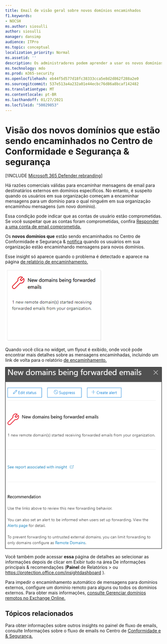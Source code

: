 ```yaml
---
title: Email de visão geral sobre novos domínios encaminhados
f1.keywords:
- NOCSH
ms.author: siosulli
author: siosulli
manager: dansimp
audience: ITPro
ms.topic: conceptual
localization_priority: Normal
ms.assetid: ''
description: Os administradores podem aprender a usar os novos domínios que estão sendo encaminhados no painel fluxo de emails no Centro de Conformidade e Segurança para investigar quando seus usuários estão encaminhando mensagens para domínio & s externos para os quais nunca foram encaminhados.
ms.technology: mdo
ms.prod: m365-security
ms.openlocfilehash: eb44f5d577d18fc38333cca5e8d2d862f288a2e0
ms.sourcegitcommit: 537e513a4a232a01e44ecbc76d86a8bcaf142482
ms.translationtype: MT
ms.contentlocale: pt-BR
ms.lasthandoff: 01/27/2021
ms.locfileid: "50029853"
---
```

# <a name="new-domains-being-forwarded-email-insight-in-the-security--compliance-center"></a>Visão dos novos domínios que estão sendo encaminhados no Centro de Conformidade e Segurança & segurança

[!INCLUDE [Microsoft 365 Defender rebranding](../includes/microsoft-defender-for-office.md)]


Há razões comerciais válidas para encaminhar mensagens de email para destinatários externos em domínios específicos. No entanto, é suspeito quando os usuários em sua organização começam a encaminhar mensagens para um domínio para o qual ninguém em sua organização encaminhou mensagens (um novo domínio).

Essa condição pode indicar que as contas de usuário estão comprometidas. Se você suspeitar que as contas foram comprometidas, confira [Responder a uma conta de email comprometida.](responding-to-a-compromised-email-account.md)

Os **novos domínios que** estão sendo encaminhados no Centro de Conformidade e Segurança & [notifica](https://protection.office.com) quando os usuários em sua organização estão encaminhando mensagens para novos domínios.

Esse insight só aparece quando o problema é detectado e aparece na página [de relatório de encaminhamento.](view-mail-flow-reports.md#forwarding-report)

![Email de visão geral sobre novos domínios encaminhados](../../media/mfi-new-domains-being-forwarded.png)

Quando você clica no widget, um flyout é exibido, onde você pode encontrar mais detalhes sobre as mensagens encaminhadas, incluindo um link de volta para o relatório [de encaminhamento.](view-mail-flow-reports.md#forwarding-report)

![Detalhes do flyout que aparece depois de clicar nos novos domínios que estão sendo encaminhados insight de email](../../media/mfi-new-domains-being-forwarded-details.png)

Você também pode acessar **essa** página de detalhes  ao selecionar as informações depois de clicar em Exibir tudo na área De informações principais & recomendações (**Painel** de Relatórios \>  ou <https://protection.office.com/insightdashboard> ).

Para impedir o encaminhamento automático de mensagens para domínios externos, configure um domínio remoto para alguns ou todos os domínios externos. Para obter mais informações, [consulte Gerenciar domínios remotos no Exchange Online.](https://docs.microsoft.com/Exchange/mail-flow-best-practices/remote-domains/manage-remote-domains)

## <a name="related-topics"></a>Tópicos relacionados

Para obter informações sobre outros insights no painel de fluxo de emails, consulte Informações sobre o fluxo de emails no Centro de [Conformidade e & Segurança.](mail-flow-insights-v2.md)
